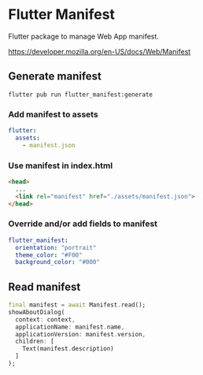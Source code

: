 # Flutter Manifest

Flutter package to manage Web App manifest.

https://developer.mozilla.org/en-US/docs/Web/Manifest

## Generate manifest

```
flutter pub run flutter_manifest:generate
```

### Add manifest to assets
```yaml
flutter:
  assets:
    - manifest.json
```

### Use manifest in index.html
```html
<head>
  ...
  <link rel="manifest" href="./assets/manifest.json">
</head>
```

### Override and/or add fields to manifest
```yaml
flutter_manifest:
  orientation: "portrait"
  theme_color: "#F00"
  background_color: "#000"
```

## Read manifest
```dart
final manifest = await Manifest.read();
showAboutDialog(
  context: context,
  applicationName: manifest.name,
  applicationVersion: manifest.version,
  children: [
    Text(manifest.description)
  ]
);
```